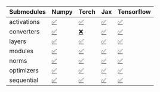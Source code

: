 | Submodules   | Numpy                                                                                                                           | Torch                                                                                                                           | Jax                                                                                                                             | Tensorflow                                                                                                                      |
|:-------------|:--------------------------------------------------------------------------------------------------------------------------------|:--------------------------------------------------------------------------------------------------------------------------------|:--------------------------------------------------------------------------------------------------------------------------------|:--------------------------------------------------------------------------------------------------------------------------------|
| activations  | <a href="https://github.com/unifyai/ivy/runs/8267401665?check_suite_focus=true" rel="noopener noreferrer" target="_blank">✅</a> | <a href="https://github.com/unifyai/ivy/runs/8267402542?check_suite_focus=true" rel="noopener noreferrer" target="_blank">✅</a> | <a href="https://github.com/unifyai/ivy/runs/8267403436?check_suite_focus=true" rel="noopener noreferrer" target="_blank">✅</a> | <a href="https://github.com/unifyai/ivy/runs/8267404320?check_suite_focus=true" rel="noopener noreferrer" target="_blank">✅</a> |
| converters   | <a href="https://github.com/unifyai/ivy/runs/8267401769?check_suite_focus=true" rel="noopener noreferrer" target="_blank">✅</a> | <a href="https://github.com/unifyai/ivy/runs/8267402664?check_suite_focus=true" rel="noopener noreferrer" target="_blank">❌</a> | <a href="https://github.com/unifyai/ivy/runs/8267403599?check_suite_focus=true" rel="noopener noreferrer" target="_blank">✅</a> | <a href="https://github.com/unifyai/ivy/runs/8267404457?check_suite_focus=true" rel="noopener noreferrer" target="_blank">✅</a> |
| layers       | <a href="https://github.com/unifyai/ivy/runs/8267401927?check_suite_focus=true" rel="noopener noreferrer" target="_blank">✅</a> | <a href="https://github.com/unifyai/ivy/runs/8267402870?check_suite_focus=true" rel="noopener noreferrer" target="_blank">✅</a> | <a href="https://github.com/unifyai/ivy/runs/8267403747?check_suite_focus=true" rel="noopener noreferrer" target="_blank">✅</a> | <a href="https://github.com/unifyai/ivy/runs/8267404590?check_suite_focus=true" rel="noopener noreferrer" target="_blank">✅</a> |
| modules      | <a href="https://github.com/unifyai/ivy/runs/8267402057?check_suite_focus=true" rel="noopener noreferrer" target="_blank">✅</a> | <a href="https://github.com/unifyai/ivy/runs/8267402977?check_suite_focus=true" rel="noopener noreferrer" target="_blank">✅</a> | <a href="https://github.com/unifyai/ivy/runs/8267403862?check_suite_focus=true" rel="noopener noreferrer" target="_blank">✅</a> | <a href="https://github.com/unifyai/ivy/runs/8267404712?check_suite_focus=true" rel="noopener noreferrer" target="_blank">✅</a> |
| norms        | <a href="https://github.com/unifyai/ivy/runs/8267402200?check_suite_focus=true" rel="noopener noreferrer" target="_blank">✅</a> | <a href="https://github.com/unifyai/ivy/runs/8267403082?check_suite_focus=true" rel="noopener noreferrer" target="_blank">✅</a> | <a href="https://github.com/unifyai/ivy/runs/8267403963?check_suite_focus=true" rel="noopener noreferrer" target="_blank">✅</a> | <a href="https://github.com/unifyai/ivy/runs/8267404845?check_suite_focus=true" rel="noopener noreferrer" target="_blank">✅</a> |
| optimizers   | <a href="https://github.com/unifyai/ivy/runs/8267402321?check_suite_focus=true" rel="noopener noreferrer" target="_blank">✅</a> | <a href="https://github.com/unifyai/ivy/runs/8267403198?check_suite_focus=true" rel="noopener noreferrer" target="_blank">✅</a> | <a href="https://github.com/unifyai/ivy/runs/8267404073?check_suite_focus=true" rel="noopener noreferrer" target="_blank">✅</a> | <a href="https://github.com/unifyai/ivy/runs/8267405004?check_suite_focus=true" rel="noopener noreferrer" target="_blank">✅</a> |
| sequential   | <a href="https://github.com/unifyai/ivy/runs/8267402444?check_suite_focus=true" rel="noopener noreferrer" target="_blank">✅</a> | <a href="https://github.com/unifyai/ivy/runs/8267403317?check_suite_focus=true" rel="noopener noreferrer" target="_blank">✅</a> | <a href="https://github.com/unifyai/ivy/runs/8267404199?check_suite_focus=true" rel="noopener noreferrer" target="_blank">✅</a> | <a href="https://github.com/unifyai/ivy/runs/8267405150?check_suite_focus=true" rel="noopener noreferrer" target="_blank">✅</a> |